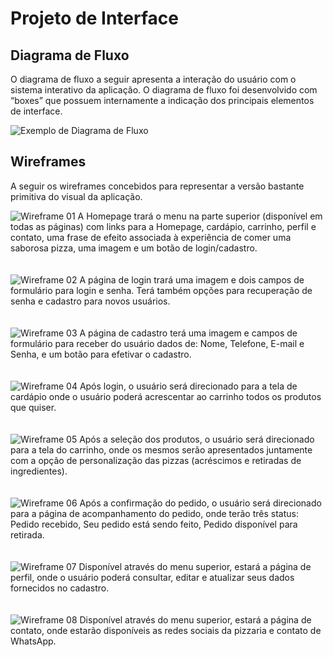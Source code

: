 
# Projeto de Interface

<p align="justify">

## Diagrama de Fluxo

O diagrama de fluxo a seguir apresenta a interação do usuário com o sistema interativo da aplicação. O diagrama de fluxo foi desenvolvido com “boxes” que possuem internamente a indicação dos principais elementos de interface.

![Exemplo de Diagrama de Fluxo](img/Diagramadefluxo.png)


## Wireframes

A seguir os wireframes concebidos para representar a versão bastante primitiva do visual da aplicação.

![Wireframe 01](img/WF1Homepage.png)
A Homepage trará o menu na parte superior (disponível em todas as páginas) com links para a Homepage, cardápio, carrinho, perfil e contato, uma frase de efeito associada à experiência de comer uma saborosa pizza, uma imagem e um botão de login/cadastro.
<br>
<br>    
![Wireframe 02](img/WF2Login.png)
A página de login trará uma imagem e dois campos de formulário para login e senha. Terá também opções para recuperação de senha e cadastro para novos usuários.
<br>
<br>       
![Wireframe 03](img/WF3Cadastro.png)
A página de cadastro terá uma imagem e campos de formulário para receber do usuário dados de: Nome, Telefone, E-mail e Senha, e um botão para efetivar o cadastro.
<br>
<br>       
![Wireframe 04](img/WF4Cardapio.png)
Após login, o usuário será direcionado para a tela de cardápio onde o usuário poderá acrescentar ao carrinho todos os produtos que quiser.
<br>
<br>    
![Wireframe 05](img/WF5Carrinho.png)
Após a seleção dos produtos, o usuário será direcionado para a tela do carrinho, onde os mesmos serão apresentados juntamente com a opção de personalização das pizzas (acréscimos e retiradas de ingredientes).
<br>
<br>    
![Wireframe 06](img/WF6Pedido.png)
Após a confirmação do pedido, o usuário será direcionado para a página de acompanhamento do pedido, onde terão três status: Pedido recebido, Seu pedido está sendo feito, Pedido disponível para retirada.
<br>
<br>    
![Wireframe 07](img/WF7Perfil.png)
Disponível através do menu superior, estará a página de perfil, onde o usuário poderá consultar, editar e atualizar seus dados fornecidos no cadastro.
<br>
<br>    
![Wireframe 08](img/WF8Contato.png)
Disponível através do menu superior, estará a página de contato, onde estarão disponíveis as redes sociais da pizzaria e contato de WhatsApp.
 
 </p>
